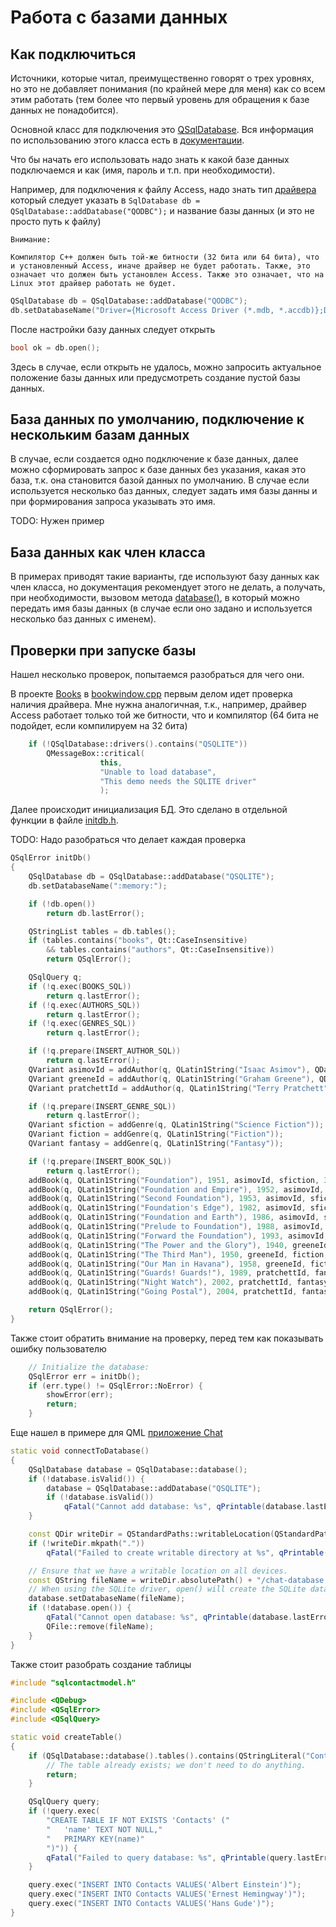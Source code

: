 # Работа с базами данных

## Как подключиться

Источники, которые читал, преимущественно говорят о трех уровнях, но это не добавляет понимания (по крайней мере для меня) как со всем этим работать (тем более что первый уровень для обращения к базе данных не понадобится).

Основной класс для подключения это [QSqlDatabase](https://doc.qt.io/qt-6/qsqldatabase.html). Вся информация по использованию этого класса есть в [документации](https://doc.qt.io/qt-6/qsqldatabase.html).

Что бы начать его использовать надо знать к какой базе данных подключаемся и как (имя, пароль и т.п. при необходимости).

Например, для подключения к файлу Access, надо знать тип [драйвера](https://doc.qt.io/qt-6/sql-driver.html#supported-databases) который следует указать в `SqlDatabase db = QSqlDatabase::addDatabase("QODBC");` и название базы данных (и это не просто путь к файлу)

```attention
Внимание:

Компилятор С++ должен быть той-же битности (32 бита или 64 бита), что и установленный Access, иначе драйвер не будет работать. Также, это означает что должен быть установлен Access. Также это означает, что на Linux этот драйвер работать не будет.
```

```cpp
QSqlDatabase db = QSqlDatabase::addDatabase("QODBC");
db.setDatabaseName("Driver={Microsoft Access Driver (*.mdb, *.accdb)};DSN='';DBQ=C:\\path\\to\\myDB.mdb");
```

После настройки базу данных следует открыть

```cpp
bool ok = db.open();
```

Здесь в случае, если открыть не удалось, можно запросить актуальное положение базы данных или предусмотреть создание пустой базы данных.

## База данных по умолчанию, подключение к нескольким базам данных

В случае, если создается одно подключение к базе данных, далее можно сформировать запрос к базе данных без указания, какая это база, т.к. она становится базой данных по умолчанию. В случае если используется несколько баз данных, следует задать имя базы данны и при формирования запроса указывать это имя.

TODO: Нужен пример

## База данных как член класса

В примерах приводят такие варианты, где используют базу данных как член класса, но документация рекомендует этого не делать, а получать, при необходимости, вызовом метода [database()](https://doc.qt.io/qt-6/qsqldatabase.html#database), в который можно передать имя базы данных (в случае если оно задано и используется несколько баз данных с именем).

## Проверки при запуске базы

Нашел несколько проверок, попытаемся разобраться для чего они.

В проекте [Books](https://doc.qt.io/qt-5/qtsql-books-example.html) в [bookwindow.cpp](https://code.qt.io/cgit/qt/qtbase.git/tree/examples/sql/books/bookwindow.cpp?h=5.15) первым делом идет проверка наличия драйвера. Мне нужна аналогичная, т.к., например, драйвер Access работает только той же битности, что и компилятор (64 бита не подойдет, если компилируем на 32 бита)

```cpp
    if (!QSqlDatabase::drivers().contains("QSQLITE"))
        QMessageBox::critical(
                    this,
                    "Unable to load database",
                    "This demo needs the SQLITE driver"
                    );
```

Далее происходит инициализация БД. Это сделано в отдельной функции в файле [initdb.h](https://code.qt.io/cgit/qt/qtbase.git/tree/examples/sql/books/initdb.h?h=5.15).

TODO: Надо разобраться что делает каждая проверка

```cpp
QSqlError initDb()
{
    QSqlDatabase db = QSqlDatabase::addDatabase("QSQLITE");
    db.setDatabaseName(":memory:");

    if (!db.open())
        return db.lastError();

    QStringList tables = db.tables();
    if (tables.contains("books", Qt::CaseInsensitive)
        && tables.contains("authors", Qt::CaseInsensitive))
        return QSqlError();

    QSqlQuery q;
    if (!q.exec(BOOKS_SQL))
        return q.lastError();
    if (!q.exec(AUTHORS_SQL))
        return q.lastError();
    if (!q.exec(GENRES_SQL))
        return q.lastError();

    if (!q.prepare(INSERT_AUTHOR_SQL))
        return q.lastError();
    QVariant asimovId = addAuthor(q, QLatin1String("Isaac Asimov"), QDate(1920, 2, 1));
    QVariant greeneId = addAuthor(q, QLatin1String("Graham Greene"), QDate(1904, 10, 2));
    QVariant pratchettId = addAuthor(q, QLatin1String("Terry Pratchett"), QDate(1948, 4, 28));

    if (!q.prepare(INSERT_GENRE_SQL))
        return q.lastError();
    QVariant sfiction = addGenre(q, QLatin1String("Science Fiction"));
    QVariant fiction = addGenre(q, QLatin1String("Fiction"));
    QVariant fantasy = addGenre(q, QLatin1String("Fantasy"));

    if (!q.prepare(INSERT_BOOK_SQL))
        return q.lastError();
    addBook(q, QLatin1String("Foundation"), 1951, asimovId, sfiction, 3);
    addBook(q, QLatin1String("Foundation and Empire"), 1952, asimovId, sfiction, 4);
    addBook(q, QLatin1String("Second Foundation"), 1953, asimovId, sfiction, 3);
    addBook(q, QLatin1String("Foundation's Edge"), 1982, asimovId, sfiction, 3);
    addBook(q, QLatin1String("Foundation and Earth"), 1986, asimovId, sfiction, 4);
    addBook(q, QLatin1String("Prelude to Foundation"), 1988, asimovId, sfiction, 3);
    addBook(q, QLatin1String("Forward the Foundation"), 1993, asimovId, sfiction, 3);
    addBook(q, QLatin1String("The Power and the Glory"), 1940, greeneId, fiction, 4);
    addBook(q, QLatin1String("The Third Man"), 1950, greeneId, fiction, 5);
    addBook(q, QLatin1String("Our Man in Havana"), 1958, greeneId, fiction, 4);
    addBook(q, QLatin1String("Guards! Guards!"), 1989, pratchettId, fantasy, 3);
    addBook(q, QLatin1String("Night Watch"), 2002, pratchettId, fantasy, 3);
    addBook(q, QLatin1String("Going Postal"), 2004, pratchettId, fantasy, 3);

    return QSqlError();
}
```

Также стоит обратить внимание на проверку, перед тем как показывать ошибку пользователю

```cpp
    // Initialize the database:
    QSqlError err = initDb();
    if (err.type() != QSqlError::NoError) {
        showError(err);
        return;
    }
```

Еще нашел в примере для QML [приложение Chat](https://doc.qt.io/qt-6/qtquickcontrols-chattutorial-example.html)

```cpp
static void connectToDatabase()
{
    QSqlDatabase database = QSqlDatabase::database();
    if (!database.isValid()) {
        database = QSqlDatabase::addDatabase("QSQLITE");
        if (!database.isValid())
            qFatal("Cannot add database: %s", qPrintable(database.lastError().text()));
    }

    const QDir writeDir = QStandardPaths::writableLocation(QStandardPaths::AppDataLocation);
    if (!writeDir.mkpath("."))
        qFatal("Failed to create writable directory at %s", qPrintable(writeDir.absolutePath()));

    // Ensure that we have a writable location on all devices.
    const QString fileName = writeDir.absolutePath() + "/chat-database.sqlite3";
    // When using the SQLite driver, open() will create the SQLite database if it doesn't exist.
    database.setDatabaseName(fileName);
    if (!database.open()) {
        qFatal("Cannot open database: %s", qPrintable(database.lastError().text()));
        QFile::remove(fileName);
    }
}
```

Также стоит разобрать создание таблицы

```cpp
#include "sqlcontactmodel.h"

#include <QDebug>
#include <QSqlError>
#include <QSqlQuery>

static void createTable()
{
    if (QSqlDatabase::database().tables().contains(QStringLiteral("Contacts"))) {
        // The table already exists; we don't need to do anything.
        return;
    }

    QSqlQuery query;
    if (!query.exec(
        "CREATE TABLE IF NOT EXISTS 'Contacts' ("
        "   'name' TEXT NOT NULL,"
        "   PRIMARY KEY(name)"
        ")")) {
        qFatal("Failed to query database: %s", qPrintable(query.lastError().text()));
    }

    query.exec("INSERT INTO Contacts VALUES('Albert Einstein')");
    query.exec("INSERT INTO Contacts VALUES('Ernest Hemingway')");
    query.exec("INSERT INTO Contacts VALUES('Hans Gude')");
}
```
